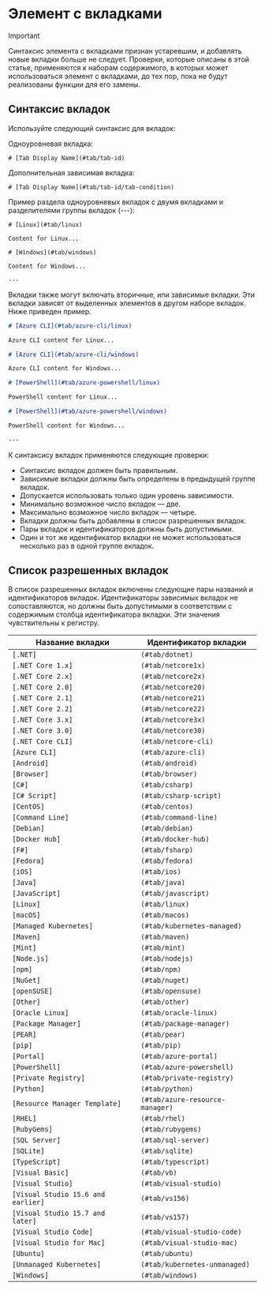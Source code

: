 # <a name="tabbed-conceptual"></a>Элемент с вкладками

> [!IMPORTANT]
> Синтаксис элемента с вкладками признан устаревшим, и добавлять новые вкладки больше не следует. Проверки, которые описаны в этой статье, применяются к наборам содержимого, в которых может использоваться элемент с вкладками, до тех пор, пока не будут реализованы функции для его замены.

## <a name="tab-syntax"></a>Синтаксис вкладок

Используйте следующий синтаксис для вкладок:

Одноуровневая вкладка:

`# [Tab Display Name](#tab/tab-id)`

Дополнительная зависимая вкладка:

`# [Tab Display Name](#tab/tab-id/tab-condition)`

Пример раздела одноуровневых вкладок с двумя вкладками и разделителями группы вкладок (---):

```
# [Linux](#tab/linux)

Content for Linux...

# [Windows](#tab/windows)

Content for Windows...

---
```

Вкладки также могут включать вторичные, или зависимые вкладки. Эти вкладки зависят от выделенных элементов в другом наборе вкладок. Ниже приведен пример.

```markdown
# [Azure CLI](#tab/azure-cli/linux)

Azure CLI content for Linux...

# [Azure CLI](#tab/azure-cli/windows)

Azure CLI content for Windows...

# [PowerShell](#tab/azure-powershell/linux)

PowerShell content for Linux...

# [PowerShell](#tab/azure-powershell/windows)

PowerShell content for Windows...

---
```

К синтаксису вкладок применяются следующие проверки:

- Синтаксис вкладок должен быть правильным.
- Зависимые вкладки должны быть определены в предыдущей группе вкладок.
- Допускается использовать только один уровень зависимости.
- Минимально возможное число вкладок — две.
- Максимально возможное число вкладок — четыре.
- Вкладки должны быть добавлены в список разрешенных вкладок.
- Пары вкладок и идентификаторов должны быть допустимыми.
- Один и тот же идентификатор вкладки не может использоваться несколько раз в одной группе вкладок.

## <a name="tab-whitelist"></a>Список разрешенных вкладок

В список разрешенных вкладок включены следующие пары названий и идентификаторов вкладок. Идентификаторы зависимых вкладок не сопоставляются, но должны быть допустимыми в соответствии с содержимым столбца идентификатора вкладки. Эти значения чувствительны к регистру.

|Название вкладки              |Идентификатор вкладки            |
|----------------------|------------------|
|`[.NET]`              |`(#tab/dotnet)`   |
|`[.NET Core 1.x]`     |`(#tab/netcore1x)`|
|`[.NET Core 2.x]`     |`(#tab/netcore2x)`|
|`[.NET Core 2.0]`     |`(#tab/netcore20)`|
|`[.NET Core 2.1]`     |`(#tab/netcore21)`|
|`[.NET Core 2.2]`     |`(#tab/netcore22)`|
|`[.NET Core 3.x]`     |`(#tab/netcore3x)`|
|`[.NET Core 3.0]`     |`(#tab/netcore30)`|
|`[.NET Core CLI]`     |`(#tab/netcore-cli)`|
|`[Azure CLI]`         |`(#tab/azure-cli)`|
|`[Android]`           |`(#tab/android)`  |
|`[Browser]`           |`(#tab/browser)`  |
|`[C#]`                |`(#tab/csharp)`   |
|`[C# Script]`         |`(#tab/csharp-script)`|
|`[CentOS]`            |`(#tab/centos)`|
|`[Command Line]`      |`(#tab/command-line)`|
|`[Debian]`            |`(#tab/debian)`|
|`[Docker Hub]`        |`(#tab/docker-hub)`|
|`[F#]`                |`(#tab/fsharp)`|
|`[Fedora]`            |`(#tab/fedora)`|
|`[iOS]`               |`(#tab/ios)`      |
|`[Java]`              |`(#tab/java)`|
|`[JavaScript]`        |`(#tab/javascript)`|
|`[Linux]`             |`(#tab/linux)`    |
|`[macOS]`             |`(#tab/macos)`    |
|`[Managed Kubernetes]`|`(#tab/kubernetes-managed)`|
|`[Maven]`             |`(#tab/maven)`|
|`[Mint]`              |`(#tab/mint)`|
|`[Node.js]`           |`(#tab/nodejs)`|
|`[npm]`               |`(#tab/npm)` |
|`[NuGet]`             |`(#tab/nuget)`|
|`[openSUSE]`          |`(#tab/opensuse)`|
|`[Other]`             |`(#tab/other)` |
|`[Oracle Linux]`      |`(#tab/oracle-linux)`|
|`[Package Manager]`   |`(#tab/package-manager)` |
|`[PEAR]`              |`(#tab/pear)`|
|`[pip]`               |`(#tab/pip)`|
|`[Portal]`            |`(#tab/azure-portal)`    |
|`[PowerShell]`        |`(#tab/azure-powershell)`|
|`[Private Registry]`  |`(#tab/private-registry)`|
|`[Python]`            |`(#tab/python)`|
|`[Resource Manager Template]`|`(#tab/azure-resource-manager)`|
|`[RHEL]`              |`(#tab/rhel)`|
|`[RubyGems]`          |`(#tab/rubygems)`|
|`[SQL Server]`        |`(#tab/sql-server)`|
|`[SQLite]`            |`(#tab/sqlite)`|
|`[TypeScript]`        |`(#tab/typescript)`|
|`[Visual Basic]`      |`(#tab/vb)` |
|`[Visual Studio]`     |`(#tab/visual-studio)`|
|`[Visual Studio 15.6 and earlier]`|`(#tab/vs156)`|
|`[Visual Studio 15.7 and later]`  |`(#tab/vs157)`|
|`[Visual Studio Code]`            |`(#tab/visual-studio-code)`|
|`[Visual Studio for Mac]`         |`(#tab/visual-studio-mac)`|
|`[Ubuntu]`                        |`(#tab/ubuntu)`|
|`[Unmanaged Kubernetes]`          |`(#tab/kubernetes-unmanaged)`|
|`[Windows]`   |`(#tab/windows)`   |